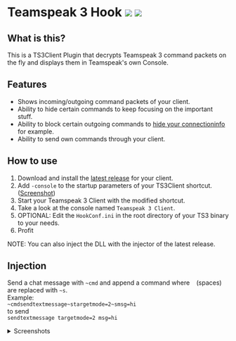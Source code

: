 # Teamspeak 3 Hook [![](https://img.shields.io/github/release/BerndSchmecka/TS3Hook.svg?style=flat-square)](../../releases/latest) [![](https://img.shields.io/github/downloads/BerndSchmecka/TS3Hook/total.svg?style=flat-square)]()

## What is this?

This is a TS3Client Plugin that decrypts Teamspeak 3 command packets on the fly and displays them in Teamspeak's own Console.

## Features

- Shows incoming/outgoing command packets of your client.
- Ability to hide certain commands to keep focusing on the important stuff.
- Ability to block certain outgoing commands to [hide your connectioninfo](https://github.com/ReSpeak/TS3Hook/issues/14) for example.
- Ability to send own commands through your client.

## How to use

1. Download and install the [latest release](https://github.com/ReSpeak/TS3Hook/releases/latest) for your client.
2. Add `-console` to the startup parameters of your TS3Client shortcut. ([Screenshot](https://i.imgur.com/a5HgomX.png))
3. Start your Teamspeak 3 Client with the modified shortcut.
4. Take a look at the console named `Teamspeak 3 Client`.
5. OPTIONAL: Edit the `HookConf.ini` in the root directory of your TS3 binary to your needs.
6. Profit

NOTE: You can also inject the DLL with the injector of the latest release.

## Injection

Send a chat message with `~cmd` and append a command where ` ` (spaces) are replaced with `~s`.  
Example:  
`~cmdsendtextmessage~stargetmode=2~smsg=hi`  
to send  
`sendtextmessage targetmode=2 msg=hi`



<details><summary>Screenshots</summary>

![](https://i.imgur.com/uBjPUcc.png)
![](https://i.imgur.com/0ZlwlQO.png)
![](https://i.imgur.com/sN9lR71.png)
</details>
